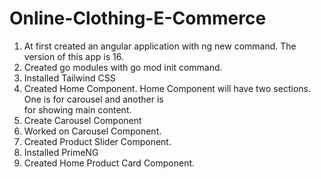 # Online-Clothing-E-Commerce
1. At first created an angular application with ng new command. The version of this app is 16.
2. Created go modules with go mod init command.
3. Installed Tailwind CSS
4. Created Home Component. Home Component will have two sections. One is for carousel and another is  
    for showing main content.
5. Create Carousel Component
6. Worked on Carousel Component.
7. Created Product Slider Component.
8. Installed PrimeNG
9. Created Home Product Card Component.